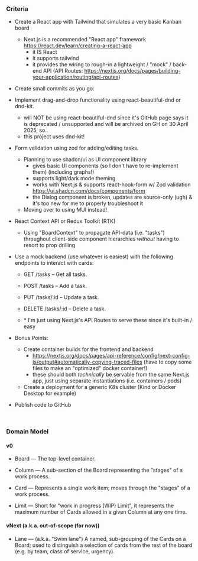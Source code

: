 ### Criteria ###

- Create a React app with Tailwind that simulates a very basic Kanban board
  - Next.js is a recommended "React app" framework
    https://react.dev/learn/creating-a-react-app
    - it IS React
    - it supports tailwind
    - it provides the wiring to rough-in a lightweight / "mock" / back-end API
      (API Routes: https://nextjs.org/docs/pages/building-your-application/routing/api-routes)

- Create small commits as you go:

- Implement drag-and-drop functionality using react-beautiful-dnd or dnd-kit.
  - will NOT be using react-beautiful-dnd since it's GitHub page says it is deprecated / unsupported and will be archived on GH on 30 April 2025, so..
  - this project uses dnd-kit!

- Form validation using zod for adding/editing tasks.
  - Planning to use shadcn/ui as UI component library
    - gives basic UI components (so I don't have to re-implement them) (including graphs!)
    - supports light/dark mode theming
    - works with Next.js & supports react-hook-form w/ Zod validation
      https://ui.shadcn.com/docs/components/form
    - the Dialog component is broken, updates are source-only (ugh) & it's too new for me to properly troubleshoot it
  - Moving over to using MUI instead!

- React Context API or Redux Toolkit (RTK)
  - Using "BoardContext" to propagate API-data (i.e. "tasks") throughout client-side
    component hierarchies _without_ having to resort to prop drilling

- Use a mock backend (use whatever is easiest) with the following endpoints to interact with cards:
  - GET /tasks – Get all tasks.
  - POST /tasks – Add a task.
  - PUT /tasks/:id – Update a task.
  - DELETE /tasks/:id – Delete a task.

  - \* I'm just using Next.js's API Routes to serve these since it's built-in / easy

- Bonus Points:
  - Create container builds for the frontend and backend
    - https://nextjs.org/docs/pages/api-reference/config/next-config-js/output#automatically-copying-traced-files
      (have to copy some files to make an "optimized" docker container!)
    - these should both _technically_ be servable from the same Next.js app, just using 
      separate instantiations (i.e. containers / pods)
  - Create a deployment for a generic K8s cluster (Kind or Docker Desktop for example)
  
- Publish code to GitHub

&nbsp;

### Domain Model ###

#### v0 ####

- Board &mdash; The top-level container.

- Column &mdash; A sub-section of the Board representing the "stages" of a work process.

- Card &mdash; Represents a single work item; moves through the "stages" of a work process.

- Limit &mdash; Short for "work in progress (WIP) Limit", it represents the maximum number of Cards allowed in a given Column at any one time.

#### vNext (a.k.a. out-of-scope (for now)) ####

- Lane &mdash; (a.k.a. "Swim lane") A named, sub-grouping of the Cards on a Board; used to distinguish a selection of cards from the rest of the board (e.g. by team, class of service, urgency).